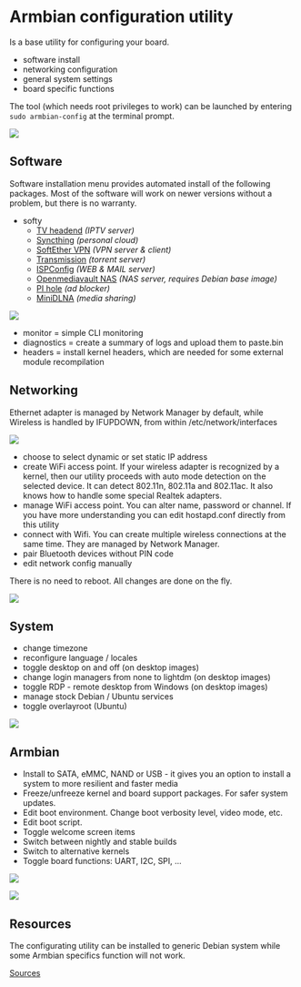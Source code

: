 # Armbian configuration utility #

Is a base utility for configuring your board.

- software install
- networking configuration
- general system settings
- board specific functions

The tool (which needs root privileges to work) can be launched by entering ```sudo armbian-config``` at the terminal prompt.

![](images/armbian-config-2.png)

## Software ##

Software installation menu provides automated install of the following packages. Most of the software will work on newer versions without a problem, but there is no warranty.

- softy	 
	- [TV headend](https://tvheadend.org/) *(IPTV server)*
	- [Syncthing](https://syncthing.net/) *(personal cloud)*
	- [SoftEther VPN](https://www.softether.org/) *(VPN server & client)*
	- [Transmission](https://transmissionbt.com/) *(torrent server)*
	- [ISPConfig](https://www.ispconfig.org/) *(WEB & MAIL server)*
	- [Openmediavault NAS](http://www.openmediavault.org/) *(NAS server, requires Debian base image)*
	- [PI hole](https://pi-hole.net) *(ad blocker)*
	- [MiniDLNA](http://minidlna.sourceforge.net/) *(media sharing)*

![](images/armbian-config-7.png)

- monitor = simple CLI monitoring 
- diagnostics = create a summary of logs and upload them to paste.bin
- headers = install kernel headers, which are needed for some external module recompilation

## Networking  ##

Ethernet adapter is managed by Network Manager by default, while Wireless is handled by IFUPDOWN, from within /etc/network/interfaces

![](images/armbian-config-8.png)
 
- choose to select dynamic or set static IP address
- create WiFi access point. If your wireless adapter is recognized by a kernel, then our utility proceeds with auto mode detection on the selected device. It can detect 802.11n, 802.11a and 802.11ac. It also knows how to handle some special Realtek adapters. 
- manage WiFi access point. You can alter name, password or channel. If you have more understanding you can edit hostapd.conf directly from this utility
- connect with Wifi. You can create multiple wireless connections at the same time. They are managed by Network Manager.
- pair Bluetooth devices without PIN code
- edit network config manually

There is no need to reboot. All changes are done on the fly.

![](images/armbian-config-9.png)

## System  ##

- change timezone
- reconfigure language / locales
- toggle desktop on and off (on desktop images)
- change login managers from none to lightdm (on desktop images)
- toggle RDP - remote desktop from Windows (on desktop images)
- manage stock Debian / Ubuntu services
- toggle overlayroot (Ubuntu)

![](images/armbian-config-10.png)

## Armbian  ##

- Install to SATA, eMMC, NAND or USB - it gives you an option to install a system to more resilient and faster media
- Freeze/unfreeze kernel and board support packages. For safer system updates.
- Edit boot environment. Change boot verbosity level, video mode, etc.
- Edit boot script.
- Toggle welcome screen items
- Switch between nightly and stable builds
- Switch to alternative kernels
- Toggle board functions: UART, I2C, SPI, ...

![](images/armbian-config-3.png)


![](images/armbian-config-1.png)

## Resources ##

The configurating utility can be installed to generic Debian system while some Armbian specifics function will not work.

[Sources](https://github.com/armbian/config)
